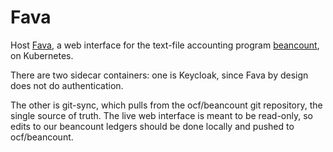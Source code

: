 # Fava

Host [Fava](https://github.com/beancount/fava), a web interface for the text-file accounting program [beancount](http://furius.ca/beancount/), on Kubernetes.

There are two sidecar containers: one is Keycloak, since Fava by design does not do authentication.

The other is git-sync, which pulls from the ocf/beancount git repository, the single source of truth.
The live web interface is meant to be read-only, so edits to our beancount ledgers should be done locally and pushed to ocf/beancount.
